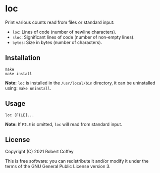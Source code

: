 # loc

Print various counts read from files or standard input:
- `loc`: Lines of code (number of newline characters).
- `sloc`: Significant lines of code (number of non-empty lines).
- `bytes`: Size in bytes (number of characters).


## Installation

    make
    make install

**Note:** `loc` is installed in the `/usr/local/bin` directory, it can be
uninstalled using: `make uninstall`.


## Usage

    loc [FILE]...

**Note:** If `FILE` is omitted, `loc` will read from standard input.


## License

Copyright (C) 2021 Robert Coffey

This is free software: you can redistribute it and/or modify it under the terms
of the GNU General Public License version 3.

